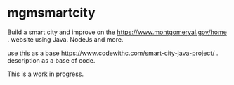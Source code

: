 # mgmsmartcity


Build a smart city and improve on the https://www.montgomeryal.gov/home . website using Java. NodeJs and more.

use this as a base https://www.codewithc.com/smart-city-java-project/ . description as a base of code.

This is a work in progress.

